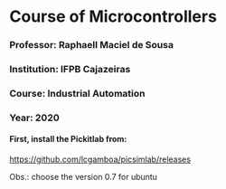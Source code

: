 # Course of Microcontrollers
### Professor: Raphaell Maciel de Sousa
### Institution: IFPB Cajazeiras
### Course: Industrial Automation
### Year: 2020

#### First, install the Pickitlab from:

https://github.com/lcgamboa/picsimlab/releases

Obs.: choose the version 0.7 for ubuntu
